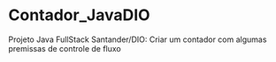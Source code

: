 # Contador_JavaDIO
Projeto Java FullStack Santander/DIO: Criar um contador com algumas premissas de controle de fluxo
